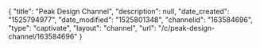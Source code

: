 {
    "title": "Peak Design Channel",
    "description": null,
    "date_created": "1525794977",
    "date_modified": "1525801348",
    "channelid": "163584696",
    "type": "captivate",
    "layout": "channel",
    "url": "\/c\/peak-design-channel\/163584696"
}